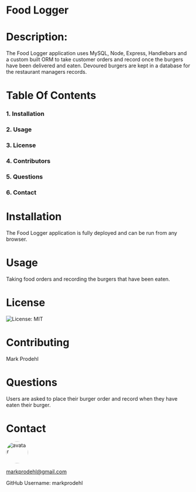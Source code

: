 
            
 # Food Logger 
                                               
            
 # Description:
            
 The Food Logger application uses MySQL, Node, Express, Handlebars and a custom built ORM to take customer orders and record once the burgers have been delivered and eaten. Devoured burgers are kept in a database for the restaurant managers records.
            
 # Table Of Contents
            
 ### 1. Installation
            
 ### 2. Usage
            
 ### 3. License
            
 ### 4. Contributors
            
 ### 5. Questions
            
 ### 6. Contact
            
 # Installation
            
 The Food Logger application is fully deployed and can be run from any browser.
            
 # Usage
            
 Taking food orders and recording the burgers that have been eaten.
            
 # License
            
 ![License: MIT](https://img.shields.io/badge/License-MIT-blue.svg)
            
 # Contributing
            
 Mark Prodehl
            
 # Questions
            
 Users are asked to place their burger order and record when they have eaten their burger.
            
 # Contact
            
 <img src="https://avatars2.githubusercontent.com/u/31394631?v=4" alt="avatar" style="border-radius: 64px" width="60"/>
            
 markprodehl@gmail.com           
            
 GitHub Username: markprodehl                               
            